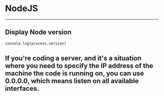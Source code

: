 # NodeJS
----------

## Display Node version

    console.log(process.version)

## If you're coding a server, and it's a situation where you need to specify the IP address of the machine the code is running on, you can use 0.0.0.0, which means listen on all available interfaces.
